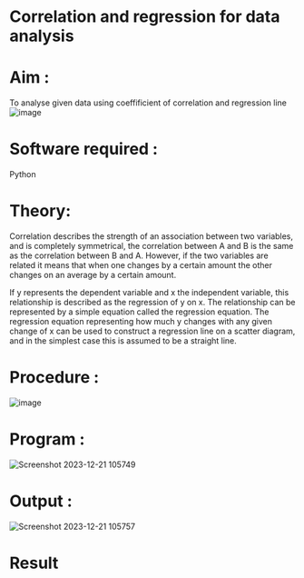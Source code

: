 # Correlation and regression for data analysis
# Aim : 

To analyse given data using coeffificient of correlation and regression line
![image](https://user-images.githubusercontent.com/104613195/168224136-d6b64e64-7d3d-4775-9337-c8f96fe41f2d.png)


# Software required :  

Python

# Theory:

Correlation describes the strength of an association between two variables, and is completely symmetrical, the correlation between A and B is the same as the correlation between B and A. However, if the two variables are related it means that when one changes by a certain amount the other changes on an average by a certain amount.  

If y represents the dependent variable and x the independent variable, this relationship is described as the regression of y on x. The relationship can be represented by a simple equation called the regression equation. The regression equation representing how much y changes with any given change of x can be used to construct a regression line on a scatter diagram, and in the simplest case this is assumed to be a straight line.

# Procedure :

![image](https://user-images.githubusercontent.com/104613195/168225866-ac8f6610-bdc3-4ac2-a24e-2b24ba08e189.png)

# Program :
![Screenshot 2023-12-21 105749](https://github.com/lakshmankjolm/Correlation_Regression/assets/139963094/5d973146-fd78-4530-a683-26f531bbe0e7)


# Output :
![Screenshot 2023-12-21 105757](https://github.com/lakshmankjolm/Correlation_Regression/assets/139963094/01e25383-e1cd-471f-b64e-4401de02cd37)


# Result

